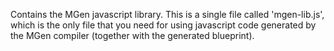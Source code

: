 ---
---

Contains the MGen javascript library. This is a single file called 'mgen-lib.js', which is the only file that you need for using javascript code generated by the MGen compiler (together with the generated blueprint).

